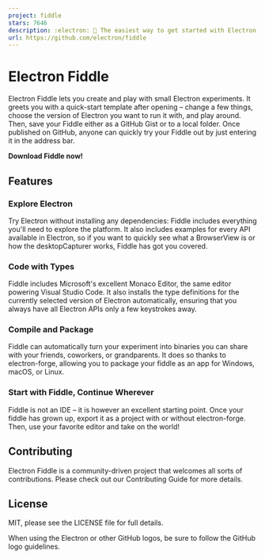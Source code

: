 ```yaml
---
project: fiddle
stars: 7646
description: :electron: 🚀 The easiest way to get started with Electron
url: https://github.com/electron/fiddle
---
```


Electron Fiddle
===============

Electron Fiddle lets you create and play with small Electron experiments. It greets you with a quick-start template after opening – change a few things, choose the version of Electron you want to run it with, and play around. Then, save your Fiddle either as a GitHub Gist or to a local folder. Once published on GitHub, anyone can quickly try your Fiddle out by just entering it in the address bar.

**Download Fiddle now!**

Features
--------

### Explore Electron

Try Electron without installing any dependencies: Fiddle includes everything you'll need to explore the platform. It also includes examples for every API available in Electron, so if you want to quickly see what a BrowserView is or how the desktopCapturer works, Fiddle has got you covered.

### Code with Types

Fiddle includes Microsoft's excellent Monaco Editor, the same editor powering Visual Studio Code. It also installs the type definitions for the currently selected version of Electron automatically, ensuring that you always have all Electron APIs only a few keystrokes away.

### Compile and Package

Fiddle can automatically turn your experiment into binaries you can share with your friends, coworkers, or grandparents. It does so thanks to electron-forge, allowing you to package your fiddle as an app for Windows, macOS, or Linux.

### Start with Fiddle, Continue Wherever

Fiddle is not an IDE – it is however an excellent starting point. Once your fiddle has grown up, export it as a project with or without electron-forge. Then, use your favorite editor and take on the world!

Contributing
------------

Electron Fiddle is a community-driven project that welcomes all sorts of contributions. Please check out our Contributing Guide for more details.

License
-------

MIT, please see the LICENSE file for full details.

When using the Electron or other GitHub logos, be sure to follow the GitHub logo guidelines.

